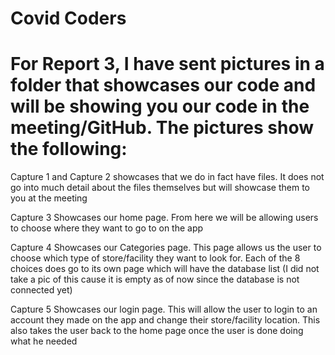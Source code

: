 # Covid Coders

# For Report 3, I have sent pictures in a folder that showcases our code and will be showing you our code in the meeting/GitHub. The pictures show the following:

Capture 1 and Capture 2 showcases that we do in fact have files. It does not go into much detail about the files themselves but will showcase them to you at the meeting

Capture 3 Showcases our home page. From here we will be allowing users to choose where they want to go to on the app

Capture 4 Showcases our Categories page. This page allows us the user to choose which type of store/facility they want to look for. Each of the 8 choices does go to its own page which will have the database list (I did not take a pic of this cause it is empty as of now since the database is not connected yet)

Capture 5 Showcases our login page. This will allow the user to login to an account they made on the app and change their store/facility location. This also takes the user back to the home page once the user is done doing what he needed

